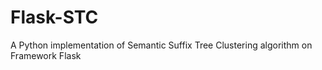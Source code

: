 # Flask-STC
A Python implementation of Semantic Suffix Tree Clustering algorithm on Framework Flask
